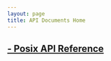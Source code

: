 ```yaml
---
layout: page
title: API Documents Home
---
```


## [- Posix API Reference](http://pubs.opengroup.org/onlinepubs/9699919799/toc.htm) ##


